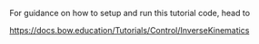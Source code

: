 For guidance on how to setup and run this tutorial code, head to

https://docs.bow.education/Tutorials/Control/InverseKinematics
